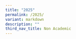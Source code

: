 ```yaml
---
title: "2025"
permalink: /2025/
variant: markdown
description: ""
third_nav_title: Non Academic
---
```

